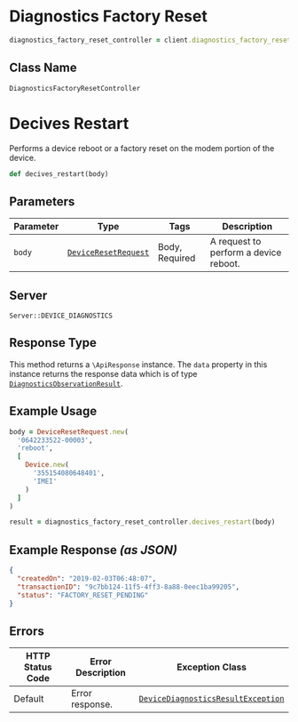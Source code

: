 # Diagnostics Factory Reset

```ruby
diagnostics_factory_reset_controller = client.diagnostics_factory_reset
```

## Class Name

`DiagnosticsFactoryResetController`


# Decives Restart

Performs a device reboot or a factory reset on the modem portion of the device.

```ruby
def decives_restart(body)
```

## Parameters

| Parameter | Type | Tags | Description |
|  --- | --- | --- | --- |
| `body` | [`DeviceResetRequest`](../../doc/models/device-reset-request.md) | Body, Required | A request to perform a device reboot. |

## Server

`Server::DEVICE_DIAGNOSTICS`

## Response Type

This method returns a `\ApiResponse` instance. The `data` property in this instance returns the response data which is of type [`DiagnosticsObservationResult`](../../doc/models/diagnostics-observation-result.md).

## Example Usage

```ruby
body = DeviceResetRequest.new(
  '0642233522-00003',
  'reboot',
  [
    Device.new(
      '355154080648401',
      'IMEI'
    )
  ]
)

result = diagnostics_factory_reset_controller.decives_restart(body)
```

## Example Response *(as JSON)*

```json
{
  "createdOn": "2019-02-03T06:48:07",
  "transactionID": "9c7bb124-11f5-4ff3-8a88-0eec1ba99205",
  "status": "FACTORY_RESET_PENDING"
}
```

## Errors

| HTTP Status Code | Error Description | Exception Class |
|  --- | --- | --- |
| Default | Error response. | [`DeviceDiagnosticsResultException`](../../doc/models/device-diagnostics-result-exception.md) |

